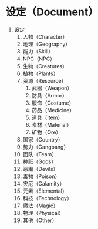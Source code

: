 # 设定（Document）

1. 设定
   1. 人物（Character）
   2. 地理（Geography）
   3. 能力（Skill）
   4. NPC（NPC）
   5. 生物（Creatures）
   6. 植物（Plants）
   7. 资源（Resource）
      1. 武器（Weapon）
      2. 防具（Armor）
      3. 服饰（Costume）
      4. 药品（Medicine）
      5. 道具（Item）
      6. 素材（Material）
      7. 矿物（Ore）
   8. 国家（Country）
   9. 势力（Gangbang）
   10. 团队（Team）
   11. 神祇（Gods）
   12. 恶魔（Devils）
   13. 毒物（Poison）
   14. 灾厄（Calamity）
   15. 元素（Elemental）
   16. 科技（Technology）
   17. 魔法（Magic）
   18. 物理（Physical）
   19. 其他（Other）